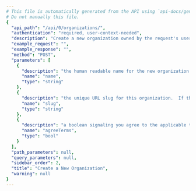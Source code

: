 ```yaml
---
# This file is automatically generated from the API using `api-docs/generate.py`
# Do not manually this file.
{
  "api_path": "/api/0/organizations/", 
  "authentication": "required, user-context-needed", 
  "description": "Create a new organization owned by the request's user.  To create\nan organization only the name is required.", 
  "example_request": "", 
  "example_response": "", 
  "method": "POST", 
  "parameters": [
    {
      "description": "the human readable name for the new organization.", 
      "name": "name", 
      "type": "string"
    }, 
    {
      "description": "the unique URL slug for this organization.  If this is not provided a slug is automatically generated based on the name.", 
      "name": "slug", 
      "type": "string"
    }, 
    {
      "description": "a boolean signaling you agree to the applicable terms of service and privacy policy.", 
      "name": "agreeTerms", 
      "type": "bool"
    }
  ], 
  "path_parameters": null, 
  "query_parameters": null, 
  "sidebar_order": 2, 
  "title": "Create a New Organization", 
  "warning": null
}
---
```

